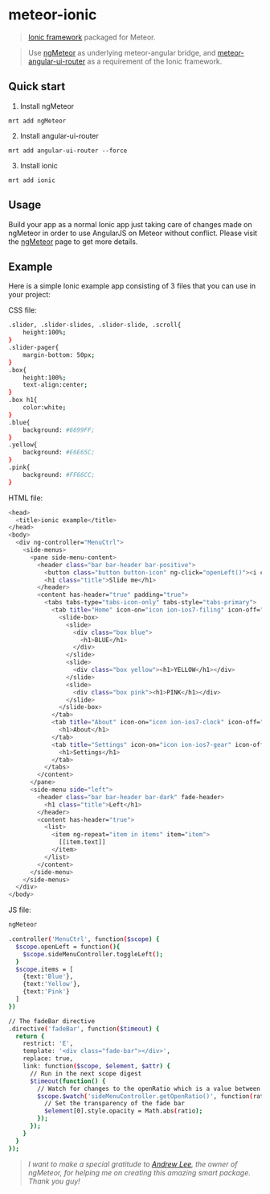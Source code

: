 meteor-ionic
============

> [Ionic framework](http://ionicframework.com "Ionic framework") packaged for Meteor.

> Use [ngMeteor](https://github.com/loneleeandroo/ngMeteor "ngMeteor") as underlying meteor-angular bridge, and [meteor-angular-ui-router](https://github.com/ccll/meteor-angular-ui-router "meteor-angular-ui-router") as a requirement of the Ionic framework.

## Quick start
1. Install ngMeteor
<pre><code>mrt add ngMeteor</code></pre>
2. Install angular-ui-router
<pre><code>mrt add angular-ui-router --force</code></pre>
3. Install ionic
<pre><code>mrt add ionic</code></pre>

## Usage
Build your app as a normal Ionic app just taking care of changes made on ngMeteor in order to use AngularJS on Meteor without conflict. Please visit the [ngMeteor](https://github.com/loneleeandroo/ngMeteor "ngMeteor") page to get more details.

## Example
Here is a simple Ionic example app consisting of 3 files that you can use in your project:

CSS file:
```sh
.slider, .slider-slides, .slider-slide, .scroll{
	height:100%;
}
.slider-pager{
	margin-bottom: 50px;
}
.box{
	height:100%;
	text-align:center;
}
.box h1{
	color:white;
}
.blue{
	background: #6699FF;
}
.yellow{
	background: #E6E65C;
}
.pink{
	background: #FF66CC;
}
```

HTML file:
```sh
<head>
  <title>ionic example</title>
</head>
<body>
  <div ng-controller="MenuCtrl">
    <side-menus>
      <pane side-menu-content>
        <header class="bar bar-header bar-positive">
          <button class="button button-icon" ng-click="openLeft()"><i class="icon ion-navicon"></i></button>
          <h1 class="title">Slide me</h1>
        </header>
        <content has-header="true" padding="true">
          <tabs tabs-type="tabs-icon-only" tabs-style="tabs-primary">
            <tab title="Home" icon-on="icon ion-ios7-filing" icon-off="icon ion-ios7-filing-outline">
              <slide-box>
                <slide>
                  <div class="box blue">
                    <h1>BLUE</h1>
                  </div>
                </slide>
                <slide>
                  <div class="box yellow"><h1>YELLOW</h1></div>
                </slide>
                <slide>
                  <div class="box pink"><h1>PINK</h1></div>
                </slide>
              </slide-box>
            </tab>
            <tab title="About" icon-on="icon ion-ios7-clock" icon-off="icon ion-ios7-clock-outline">
              <h1>About</h1>
            </tab>
            <tab title="Settings" icon-on="icon ion-ios7-gear" icon-off="icon ion-ios7-gear-outline">
              <h1>Settings</h1>
            </tab>
          </tabs>
        </content>
      </pane>
      <side-menu side="left">
        <header class="bar bar-header bar-dark" fade-header>
          <h1 class="title">Left</h1>
        </header>
        <content has-header="true">
          <list>
            <item ng-repeat="item in items" item="item">
              [[item.text]]
            </item>
          </list>
        </content>
      </side-menu>
    </side-menus>
  </div>
</body>
```

JS file:
```sh
ngMeteor

.controller('MenuCtrl', function($scope) {
  $scope.openLeft = function(){
    $scope.sideMenuController.toggleLeft();
  }
  $scope.items = [
    {text:'Blue'},
    {text:'Yellow'},
    {text:'Pink'}
  ]
})

// The fadeBar directive
.directive('fadeBar', function($timeout) {
  return {
    restrict: 'E',
    template: '<div class="fade-bar"></div>',
    replace: true,
    link: function($scope, $element, $attr) {
      // Run in the next scope digest
      $timeout(function() {
        // Watch for changes to the openRatio which is a value between 0 and 1 that says how "open" the side menu is
        $scope.$watch('sideMenuController.getOpenRatio()', function(ratio) {
          // Set the transparency of the fade bar
          $element[0].style.opacity = Math.abs(ratio);
        });
      });
    }
  }
});
```

> *I want to make a special gratitude to [Andrew Lee](https://github.com/loneleeandroo "Andrew Leek"), the owner of ngMeteor, for helping me on creating this amazing smart package. Thank you guy!*
